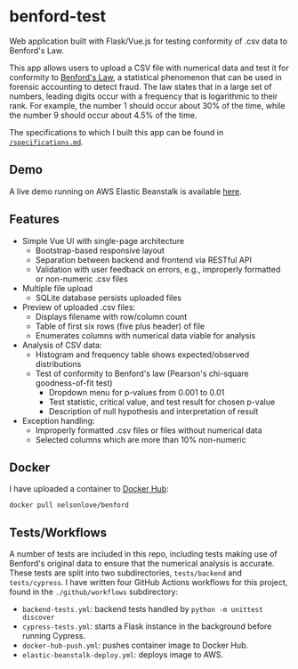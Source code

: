 # benford-test

Web application built with Flask/Vue.js for testing conformity of .csv data to Benford's Law.

This app allows users to upload a CSV file with numerical data and test it for conformity to [Benford's Law](https://en.wikipedia.org/wiki/Benford's_law), a statistical phenomenon that can be used in forensic accounting to detect fraud. The law states that in a large set of numbers, leading digits occur with a frequency that is logarithmic to their rank. For example, the number 1 should occur about 30% of the time, while the number 9 should occur about 4.5% of the time.

The specifications to which I built this app can be found in [`/specifications.md`](https://github.com/nelsonlove/benford-test/blob/main/specifications.md).

## Demo

A live demo running on AWS Elastic Beanstalk is available [here](http://benford.nelson.love).

## Features

- Simple Vue UI with single-page architecture 
  - Bootstrap-based responsive layout
  - Separation between backend and frontend via RESTful API
  - Validation with user feedback on errors, e.g., improperly formatted or non-numeric .csv files
- Multiple file upload
  - SQLite database persists uploaded files 
- Preview of uploaded .csv files:
  - Displays filename with row/column count
  - Table of first six rows (five plus header) of file
  - Enumerates columns with numerical data viable for analysis
- Analysis of CSV data:
  - Histogram and frequency table shows expected/observed distributions
  - Test of conformity to Benford's law (Pearson's chi-square goodness-of-fit test)
    - Dropdown menu for p-values from 0.001 to 0.01
    - Test statistic, critical value, and test result for chosen p-value
    - Description of null hypothesis and interpretation of result
- Exception handling:
  - Improperly formatted .csv files or files without numerical data
  - Selected columns which are more than 10% non-numeric

## Docker

I have uploaded a container to [Docker Hub](https://hub.docker.com/r/nelsonlove/benford):

`docker pull nelsonlove/benford`

## Tests/Workflows

A number of tests are included in this repo, including tests making use of Benford's original data to ensure that the numerical analysis is accurate. These tests are split into two subdirectories, `tests/backend` and `tests/cypress`. I have written four GitHub Actions workflows for this project, found in the `./github/workflows` subdirectory:

- `backend-tests.yml`: backend tests handled by `python -m unittest discover`
- `cypress-tests.yml`: starts a Flask instance in the background before running Cypress.
- `docker-hub-push.yml`: pushes container image to Docker Hub.
- `elastic-beanstalk-deploy.yml`: deploys image to AWS.
